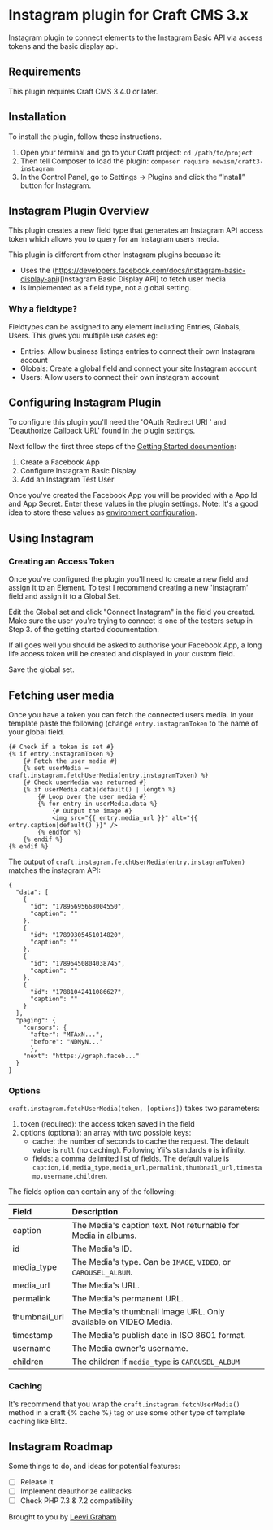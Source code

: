 # Instagram plugin for Craft CMS 3.x

Instagram plugin to connect elements to the Instagram Basic API via access tokens and the basic display api.

## Requirements

This plugin requires Craft CMS 3.4.0 or later.

## Installation

To install the plugin, follow these instructions.

1. Open your terminal and go to your Craft project: `cd /path/to/project`
2. Then tell Composer to load the plugin: `composer require newism/craft3-instagram`
3. In the Control Panel, go to Settings → Plugins and click the “Install” button for Instagram.

## Instagram Plugin Overview

This plugin creates a new field type that generates an Instagram API access token which allows you to query for an Instagram users media.

This plugin is different from other Instagram plugins becuase it:

* Uses the (https://developers.facebook.com/docs/instagram-basic-display-api)[Instagram Basic Display API] to fetch user media
* Is implemented as a field type, not a global setting.

### Why a fieldtype? 

Fieldtypes can be assigned to any element including Entries, Globals, Users. This gives you multiple use cases eg:

* Entries: Allow business listings entries to connect their own Instagram account
* Globals: Create a global field and connect your site Instagram account
* Users: Allow users to connect their own instagram account

## Configuring Instagram Plugin

To configure this plugin you'll need the 'OAuth Redirect URI
' and 'Deauthorize Callback URL' found in the plugin settings. 
 
Next follow the first three steps of the [Getting Started documention](https://developers.facebook.com/docs/instagram-basic-display-api/getting-started):

1. Create a Facebook App
2. Configure Instagram Basic Display
3. Add an Instagram Test User

Once you've created the Facebook App you will be provided with a App Id and App Secret. Enter these values in the plugin settings. Note: It's a good idea to store these values as [environment configuration](https://docs.craftcms.com/v3/config/environments.html).

## Using Instagram

### Creating an Access Token

Once you've configured the plugin you'll need to create a new field and assign it to an Element. To test I recommend creating a new 'Instagram' field and assign it to a Global Set.

Edit the Global set and click "Connect Instagram" in the field you created. Make sure the user you're trying to connect is one of the testers setup in Step 3. of the getting started documentation. 

If all goes well you should be asked to authorise your Facebook App, a long life access token will be created and displayed in your custom field.

Save the global set.

## Fetching user media

Once you have a token you can fetch the connected users media. In your template paste the following (change `entry.instagramToken` to the name of your global field.

    {# Check if a token is set #}
    {% if entry.instagramToken %}
        {# Fetch the user media #}
        {% set userMedia = craft.instagram.fetchUserMedia(entry.instagramToken) %}
        {# Check userMedia was returned #}
        {% if userMedia.data|default() | length %}
            {# Loop over the user media #}
            {% for entry in userMedia.data %}
                {# Output the image #} 
                <img src="{{ entry.media_url }}" alt="{{ entry.caption|default() }}" />
            {% endfor %}
        {% endif %}
    {% endif %}

The output of `craft.instagram.fetchUserMedia(entry.instagramToken)` matches the instagram API: 

    {
      "data": [
        {
          "id": "17895695668004550",
          "caption": ""
        },
        {
          "id": "17899305451014820",
          "caption": ""
        },
        {
          "id": "17896450804038745",
          "caption": ""
        },
        {
          "id": "17881042411086627",
          "caption": ""
        }
      ],
      "paging": {
        "cursors": {
          "after": "MTAxN...",
          "before": "NDMyN..."
          },
        "next": "https://graph.faceb..."
      }
    }
    
### Options

`craft.instagram.fetchUserMedia(token, [options])` takes two parameters:

1. token (required): the access token saved in the field
2. options (optional): an array with two possible keys:
    * cache: the number of seconds to cache the request. The default value is `null` (no caching). Following Yii's standards `0` is infinity.
    * fields: a comma delimited list of fields. The default value is `caption,id,media_type,media_url,permalink,thumbnail_url,timestamp,username,children`.
    
The fields option can contain any of the following:

| Field | Description |
| :---- | :---------- |
| caption | The Media's caption text. Not returnable for Media in albums. |
| id | The Media's ID. |
| media_type | The Media's type. Can be `IMAGE`, `VIDEO`, or `CAROUSEL_ALBUM`. |
| media_url | The Media's URL. |
| permalink | The Media's permanent URL. |
| thumbnail_url | The Media's thumbnail image URL. Only available on VIDEO Media. |
| timestamp | The Media's publish date in ISO 8601 format. |
| username | The Media owner's username. |
| children | The children if `media_type` is `CAROUSEL_ALBUM`

### Caching

It's recommend that you wrap the `craft.instagram.fetchUserMedia()` method in a craft {% cache %} tag or use some other type of template caching like Blitz.

## Instagram Roadmap

Some things to do, and ideas for potential features:

* [ ] Release it
* [ ] Implement deauthorize callbacks
* [ ] Check PHP 7.3 & 7.2 compatibility

Brought to you by [Leevi Graham](https://newism.com.au)
